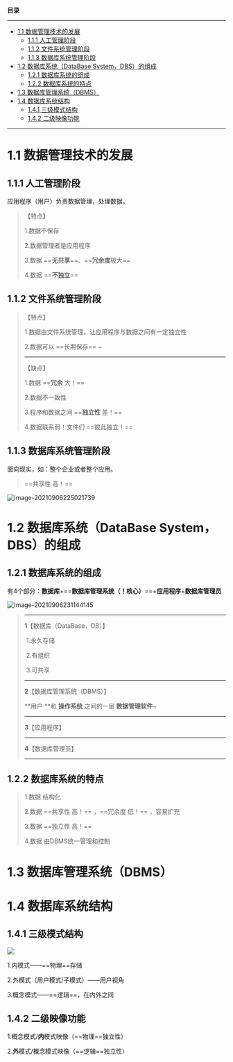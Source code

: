 **目录**

----

- [1.1 数据管理技术的发展](#11----------)
  * [1.1.1 人工管理阶段](#111-------)
  * [1.1.2 文件系统管理阶段](#112---------)
  * [1.1.3 数据库系统管理阶段](#113----------)
- [1.2 数据库系统（DataBase System，DBS）的组成](#12-------database-system-dbs----)
  * [1.2.1 数据库系统的组成](#121---------)
  * [1.2.2 数据库系统的特点](#122---------)
- [1.3 数据库管理系统（DBMS）](#13---------dbms-)
- [1.4 数据库系统结构](#14--------)
  * [1.4.1 三级模式结构](#141-------)
  * [1.4.2 二级映像功能](#142-------)

----

# 1.1 数据管理技术的发展

## 1.1.1 人工管理阶段

应用程序（用户）负责数据管理，处理数据。

> 【特点】
>
> 1.数据不保存
>
> 2.数据管理者是应用程序
>
> 3.数据  ==**无共享**==、==**冗余度**极大==
>
> 4.数据  ==**不独立**==

## 1.1.2 文件系统管理阶段

> 【特点】
>
> 1.数据由文件系统管理，让应用程序与数据之间有一定独立性
>
> 2.数据可以  ==长期保存== ~
>
> ----
>
> 【缺点】
>
> 1.数据  ==**冗余** 大！==
>
> 2.数据不一致性
>
> 3.程序和数据之间  ==**独立性** 差！==
>
> 4.数据联系弱！文件们 ==彼此独立！==

## 1.1.3 数据库系统管理阶段

面向现实，如：整个企业或者整个应用。

> ==共享性 高！==

![image-20210906225021739](https://cdn.jsdelivr.net/gh/FocusOn1/myImg/imgimage-20210906225021739.png)

# 1.2 数据库系统（DataBase System，DBS）的组成

[^DataBase System，DBS]: 数据库系统

## 1.2.1 数据库系统的组成

有4个部分：**数据库**+==**数据库管理系统（！核心）**==+**应用程序**+**数据库管理员**

![image-20210906231144145](https://cdn.jsdelivr.net/gh/FocusOn1/myImg/imgimage-20210906231144145.png)

> ----
>
> **1**【数据库（DataBase，DB）】
>
> ​	1.永久存储
>
> ​	2.有组织
>
> ​	3.可共享
>
> ----
>
> **2**【数据库管理系统（DBMS）】
>
> **用户 **和 **操作系统** 之间的一层 **数据管理软件**~
>
> ----
>
> **3**【应用程序】
>
> ----
>
> **4**【数据库管理员】
>
> ----

## 1.2.2 数据库系统的特点

> 1.数据	结构化
>
> 2.数据	==共享性 高！== ，==冗余度 低！== ，容易扩充
>
> 3.数据	==独立性 高！==
>
> 4.数据	由DBMS统一管理和控制

# 1.3 数据库管理系统（DBMS）

# 1.4 数据库系统结构

## 1.4.1 三级模式结构

![](https://cdn.jsdelivr.net/gh/FocusOn1/myImg/imgimage-20210906233445217.png)

1.内模式——==物理==存储

2.外模式（用户模式/子模式）——用户视角

3.概念模式——==逻辑==，在内外之间

## 1.4.2 二级映像功能

1.概念模式/**内**模式映像（==物理==独立性）

2.**外**模式/概念模式映像（==逻辑==独立性）

